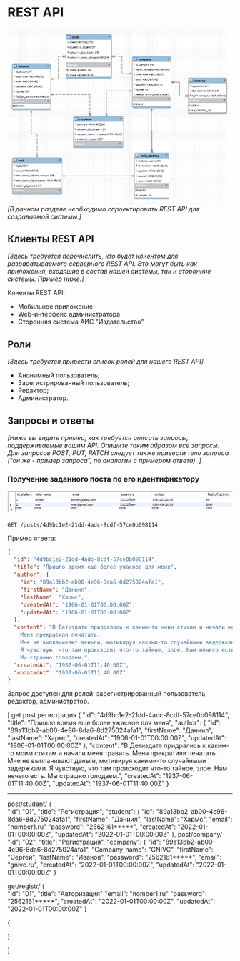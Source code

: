 # REST API

![Рисунок 2](./cefweaecawafnes.png)
*[В данном разделе необходимо спроектировать REST API для создаваемой системы.]*

## Клиенты REST API

*[Здесь требуется перечислить, кто будет клиентом для разрабатываемого серверного REST API. Это могут быть как приложения, входящие в состав нашей системы, так и сторонние системы. Пример ниже.]*

Клиенты REST API:
- Мобильное приложение
- Web-интерфейс администратора
- Сторонняя система АИС "Издательство"

## Роли

*[Здесь требуется привести список ролей для нашего REST API]*

- Анонимный пользователь;
- Зарегистрированный пользователь;
- Редактор;
- Администратор.

## Запросы и ответы


*[Ниже вы видите пример, как требуется описать запросы, поддерживаемые вашим API. Опишите таким образом все запросы. Для запросов POST, PUT, PATCH следует также привести тело запроса ("он же - пример запроса", по аналогии с примером ответа). ]*

### Получение заданного поста по его идентификатору
![Рисунок 2](./Безиaffcafcwмени.png)



`GET /posts/4d9bc1e2-21dd-4adc-8cdf-57ce0b098114`

Пример ответа:
```json
{
  "id": "4d9bc1e2-21dd-4adc-8cdf-57ce0b098114",
  "title": "Пришло время еще более ужасное для меня",
  "author": {
    "id": "89a13bb2-ab00-4e96-8da6-8d275024afa1",
    "firstName": "Даниил",
    "lastName": "Хармс",
    "createdAt": "1906-01-01T00:00:00Z",
    "updatedAt": "1906-01-01T00:00:00Z"
  },
  "content": "В Детиздате придрались к каким-то моим стихам и начали меня травить.
    Меня прекратили печатать.  
    Мне не выплачивают деньги, мотивируя какими-то случайными задержками.
    Я чувствую, что там происходит что-то тайное, злое. Нам нечего есть.
    Мы страшно голодаем.",
  "createdAt": "1937-06-01T11:40:00Z",
  "updatedAt": "1937-06-01T11:40:00Z"
}
```

 Запрос доступен для ролей: зарегистрированный пользователь, редактор, администратор.


 [
get post регистрация
{
  "id": "4d9bc1e2-21dd-4adc-8cdf-57ce0b098114",
  "title": "Пришло время еще более ужасное для меня",
  "author": {
    "id": "89a13bb2-ab00-4e96-8da6-8d275024afa1",
    "firstName": "Даниил",
    "lastName": "Хармс",
    "createdAt": "1906-01-01T00:00:00Z",
    "updatedAt": "1906-01-01T00:00:00Z"
  },
  "content": "В Детиздате придрались к каким-то моим стихам и начали меня травить.
    Меня прекратили печатать.  
    Мне не выплачивают деньги, мотивируя какими-то случайными задержками.
    Я чувствую, что там происходит что-то тайное, злое. Нам нечего есть.
    Мы страшно голодаем.",
  "createdAt": "1937-06-01T11:40:00Z",
  "updatedAt": "1937-06-01T11:40:00Z"
}


----------------------------------------------------
post/student/ 
{  
    "id": "01",
    "title": "Регистрация",
    "student": {
    "id": "89a13bb2-ab00-4e96-8da6-8d275024afa1",
    "firstName": "Даниил",
    "lastName": "Хармс",
    "email": "nomber1.ru"
    "password": "2562161*****",
    "createdAt": "2022-01-01T00:00:00Z",
    "updatedAt": "2022-01-01T00:00:00Z"
  }, 
  post/company/
    "id": "02",
    "title": "Регистрация",
    "company": {
    "id": "89a13bb2-ab00-4e96-8da6-8d275024afa1",
    "Company_name": "GNIVC",
    "firstName": "Сергей",
    "lastName": "Иванов",
    "password": "2562161*****",
    "email": "gnivc.ru",
    "createdAt": "2022-01-01T00:00:00Z",
    "updatedAt": "2022-01-01T00:00:00Z"
}

get/registr/ 
{  
    "id": "01",
    "title": "Авторизация"
    "email": "nomber1.ru"
    "password": "2562161*****",
    "createdAt": "2022-01-01T00:00:00Z",
    "updatedAt": "2022-01-01T00:00:00Z"
}

{



}


]